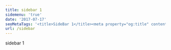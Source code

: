 ```yaml
---
title: sidebar 1
sidemenu: 'true'
date: '2017-07-17'
seoMetaTags: '<title>SideBar 1</title><meta property="og:title" content="SideBar 1" /><meta name="twitter:title" content="SideBar 1" /><meta name="description" content="SideBar 1" /><meta property="og:description" content="SideBar 1" /><meta name="twitter:description" content="SideBar 1" /><meta name="robots" content="noindex" /><meta name="twitter:card" content="summary" /><meta property="article:modified_time" content="2017-07-20T10:01:19Z" /><meta property="og:locale" content="en_EN" /><meta property="og:type" content="article" /><meta property="og:image" content="https://www.datocms-assets.com/2614/1500544382-mini.jpg?" /><meta name="twitter:image" content="https://www.datocms-assets.com/2614/1500544382-mini.jpg?" />'
url: /sidebar
---
```


sidebar 1